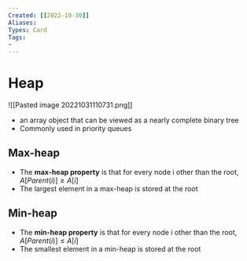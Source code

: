 ```yaml
---
Created: [[2022-10-30]]
Aliases: 
Types: Card
Tags: 
- 
---
```

# Heap
![[Pasted image 20221031110731.png]]
- an array object that can be viewed as a nearly complete binary tree
- Commonly used in priority queues
## Max-heap
- The **max-heap property** is that for every node i other than the root, 
  $A[Parent(i)]\geq A[i]$
- The largest element in a max-heap is stored at the root
## Min-heap
- The **min-heap property** is that for every node i other than the root, 
  $A[Parent(i)]\leq A[i]$
- The smallest element in a min-heap is stored at the root
